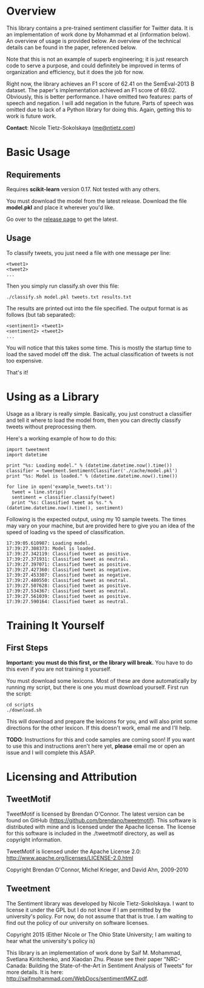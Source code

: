 Overview
========

This library contains a pre-trained sentiment classifier for Twitter data. It
is an implementation of work done by Mohammad et al (information below).
An overview of usage is provided below. An overview of the technical details
can be found in the paper, referenced below.

Note that this is not an example of superb engineering; it is just research
code to serve a purpose, and could definitely be improved in terms of
organization and efficiency, but it does the job for now.

Right now, the library achieves an F1 score of 62.41 on the SemEval-2013 B
dataset. The paper's implementation achieved an F1 score of 69.02. Obviously,
this is better performance. I have omitted two features: parts of speech and
negation. I will add negation in the future. Parts of speech was omitted due to
lack of a Python library for doing this. Again, getting this to work is future
work.

**Contact**: Nicole Tietz-Sokolskaya (me@ntietz.com)

Basic Usage
===========

Requirements
------------

Requires **scikit-learn** version 0.17. Not tested with any others.

You must download the model from the latest release. Download the file
**model.pkl** and place it wherever you'd like.

Go over to the [release page](https://github.com/ntietz/tweetment/releases) to
get the latest.

Usage
-----

To classify tweets, you just need a file with one message per line:

```
<tweet1>
<tweet2>
...
```

Then you simply run classify.sh over this file:

```
./classify.sh model.pkl tweets.txt results.txt
```

The results are printed out into the file specified. The output format is as
follows (but tab separated):

```
<sentiment1> <tweet1>
<sentiment2> <tweet2>
...
```

You will notice that this takes some time. This is mostly the startup time to
load the saved model off the disk. The actual classification of tweets is not
too expensive.

That's it!

Using as a Library
==================

Usage as a library is really simple. Basically, you just construct a classifier
and tell it where to load the model from, then you can directly classify
tweets without preprocessing them.

Here's a working example of how to do this:

```
import tweetment
import datetime

print "%s: Loading model." % (datetime.datetime.now().time())
classifier = tweetment.SentimentClassifier('./cache/model.pkl')
print "%s: Model is loaded." % (datetime.datetime.now().time())

for line in open('example_tweets.txt'):
  tweet = line.strip()
  sentiment = classifier.classify(tweet)
  print "%s: Classified tweet as %s." % (datetime.datetime.now().time(), sentiment)
```

Following is the expected output, using my 10 sample tweets. The times may vary
on your machine, but are provided here to give you an idea of the speed of
loading vs the speed of classification.

```
17:39:05.610987: Loading model.
17:39:27.308373: Model is loaded.
17:39:27.342119: Classified tweet as positive.
17:39:27.371931: Classified tweet as neutral.
17:39:27.397071: Classified tweet as positive.
17:39:27.427360: Classified tweet as negative.
17:39:27.453307: Classified tweet as negative.
17:39:27.480550: Classified tweet as neutral.
17:39:27.507628: Classified tweet as positive.
17:39:27.534367: Classified tweet as neutral.
17:39:27.561039: Classified tweet as positive.
17:39:27.590164: Classified tweet as neutral.
```

Training It Yourself
====================

First Steps
-----------

**Important: you must do this first, or the library will break.**
You have to do this even if you are not training it yourself.

You must download some lexicons. Most of these are done automatically by running
my script, but there is one you must download yourself. First run the script:

```
cd scripts
./download.sh
```

This will download and prepare the lexicons for you, and will also print some
directions for the other lexicon. If this doesn't work, email me and I'll help.

**TODO**: Instructions for this and code samples are coming soon! If you want
to use this and instructions aren't here yet, **please** email me or open an
issue and I will complete this ASAP.

Licensing and Attribution
=========================

TweetMotif
----------

TweetMotif is licensed by Brendan O'Connor. The latest version can be found on
GitHub (https://github.com/brendano/tweetmotif). This software is distributed
with mine and is licensed under the Apache license. The license for this
software is included in the ./tweetmotif directory, as well as copyright
information.

TweetMotif is licensed under the Apache License 2.0: http://www.apache.org/licenses/LICENSE-2.0.html

Copyright Brendan O'Connor, Michel Krieger, and David Ahn, 2009-2010

Tweetment
---------

The Sentiment library was developed by Nicole Tietz-Sokolskaya. I want to license it
under the GPL but I do not know if I am permitted by the university's policy.
For now, do not assume that that is true. I am waiting to find out the policy
of our university on software licenses.

Copyright 2015 (Either Nicole or The Ohio State University; I am waiting to hear what the university's policy is)

This library is an implementation of work done by Saif M. Mohammad, Svetlana
Kiritchenko, and Xiaodan Zhu. Please see their paper "NRC-Canada: Building the
State-of-the-Art in Sentiment Analysis of Tweets" for more details. It is
here: http://saifmohammad.com/WebDocs/sentimentMKZ.pdf.

